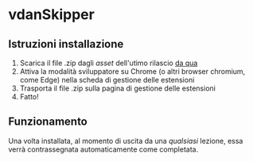 # vdanSkipper

## Istruzioni installazione
1) Scarica il file .zip dagli *asset* dell'utimo rilascio [da qua](https://github.com/Gabboxl/vdanSkipper/releases/latest)
2) Attiva la modalità sviluppatore su Chrome (o altri browser chromium, come Edge) nella scheda di gestione delle estensioni
3) Trasporta il file .zip sulla pagina di gestione delle estensioni
4) Fatto!

## Funzionamento
Una volta installata, al momento di uscita da una *qualsiasi* lezione, essa verrà contrassegnata automaticamente come completata.
